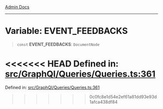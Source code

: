 [Admin Docs](/)

***

# Variable: EVENT\_FEEDBACKS

> `const` **EVENT\_FEEDBACKS**: `DocumentNode`

<<<<<<< HEAD
Defined in: [src/GraphQl/Queries/Queries.ts:361](https://github.com/abhassen44/talawa-admin/blob/285f7384c3d26b5028a286d84f89b85120d130a2/src/GraphQl/Queries/Queries.ts#L361)
=======
Defined in: [src/GraphQl/Queries/Queries.ts:361](https://github.com/PalisadoesFoundation/talawa-admin/blob/main/src/GraphQl/Queries/Queries.ts#L361)
>>>>>>> 0c0fc8e1d54e2ef61a81dd93e93d1afca438df84

